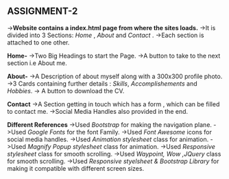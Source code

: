 ## ASSIGNMENT-2

->**Website contains a index.html page from where the sites loads.**
->It is divided into 3 Sections: *Home* , *About* and *Contact* .
->Each section is attached to one other.

**Home-**
->Two Big Headings to start the Page.
->A button to take to the next section i.e About me.

**About-**
->A Description of about myself along with a 300x300 profile photo.
->3 Cards containing further details : *Skills*, *Accomplishements* and *Hobbies*.
-> A button to download the CV.

**Contact**
->A Section getting in touch which has a form , which can be filled to contact me.
->Social Media Handles also provided in the end.

**Different References**
->Used *Bootstrap* for making the navigation plane.
->Used *Google Fonts* for the font Family.
->Used *Font Awesome* icons for social media handles.
->Used *Animation stylesheet* class for animation.
->Used *Magnify Popup stylesheet* class for animation.
->Used *Responsive stylesheet* class for smooth scrolling.
->Used *Waypoint, Wow ,JQuery* class for smooth scrolling.
->Used *Responsive styelsheet & Bootstrap Library* for making it compatible with different screen sizes.



    